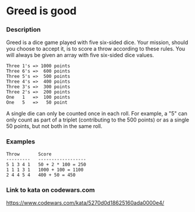 # Greed is good

### Description
Greed is a dice game played with five six-sided dice. Your mission, should you choose to accept it, is to score a throw according to these rules. You will always be given an array with five six-sided dice values.
```
Three 1's => 1000 points
Three 6's =>  600 points
Three 5's =>  500 points
Three 4's =>  400 points
Three 3's =>  300 points
Three 2's =>  200 points
One   1   =>  100 points
One   5   =>   50 point
```
A single die can only be counted once in each roll. For example, a "5" can only count as part of a triplet (contributing to the 500 points) or as a single 50 points, but not both in the same roll.

### Examples
```
Throw       Score
---------   ------------------
5 1 3 4 1   50 + 2 * 100 = 250
1 1 1 3 1   1000 + 100 = 1100
2 4 4 5 4   400 + 50 = 450
```

### Link to kata on codewars.com
https://www.codewars.com/kata/5270d0d18625160ada0000e4/
